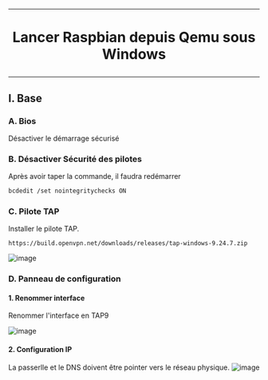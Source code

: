 ----------------------------------------------------------------------------------------------------------------
# <p align='center'> Lancer Raspbian depuis Qemu sous Windows </p>
----------------------------------------------------------------------------------------------------------------
## I. Base
### A. Bios
Désactiver le démarrage sécurisé
### B. Désactiver Sécurité des pilotes
Après avoir taper la commande, il faudra redémarrer
```bash
bcdedit /set nointegritychecks ON
```
### C. Pilote TAP
Installer le pilote TAP.
```
https://build.openvpn.net/downloads/releases/tap-windows-9.24.7.zip
```

![image](https://github.com/user-attachments/assets/a3bb2fb3-c554-4d8a-9a33-6f0d7b753c00)

### D. Panneau de configuration
#### 1. Renommer interface
Renommer l'interface en TAP9

![image](https://github.com/user-attachments/assets/03d7447b-6e4b-4d46-9323-5b727038ba23)

#### 2. Configuration IP
La passerlle et le DNS doivent être pointer vers le réseau physique.
![image](https://github.com/user-attachments/assets/d5f6cb3a-03c2-4b70-b168-8bb40bf9006b)


